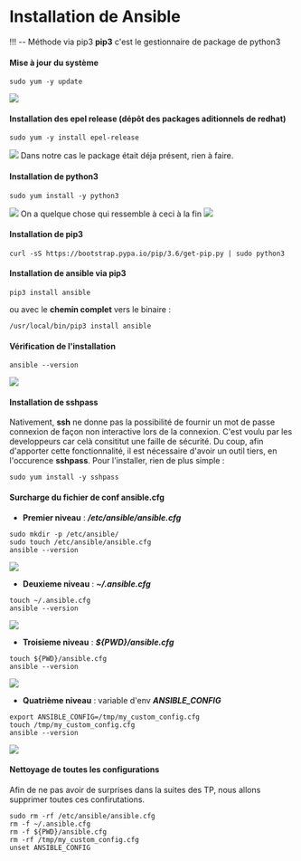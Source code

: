 # Installation de Ansible

!!! --  Méthode via  pip3 
**pip3** c'est le gestionnaire de package de python3

#### Mise à jour du système
```
sudo yum -y update
```
  ![](images/yum_update.png)
#### Installation des  epel release (dépôt des packages aditionnels de redhat)  
```
sudo yum -y install epel-release
```
![](images/install_epel_release.png)
Dans notre cas le package était déja présent, rien à faire.
#### Installation de python3  
```
sudo yum install -y python3
```
  ![](images/install_python3_I.png)
  On a quelque chose qui ressemble à ceci à la fin
  ![](images/install_python3_II.png)

#### Installation de pip3   
```
curl -sS https://bootstrap.pypa.io/pip/3.6/get-pip.py | sudo python3
```
#### Installation de ansible via pip3  
```
pip3 install ansible  
```
  
  ou avec le **chemin complet** vers le binaire : 
```
/usr/local/bin/pip3 install ansible
```
#### Vérification de l'installation
```
ansible --version  
```
![](images/check_ansible_version.png)


#### Installation de sshpass
Nativement, **ssh** ne donne pas la possibilité de fournir un mot de passe connexion de façon non interactive lors de la connexion. C'est voulu par les developpeurs car celà consititut une faille de sécurité. Du coup, afin d'apporter cette fonctionnalité, il est nécessaire d'avoir un outil tiers, en l'occurence **sshpass**. Pour l'installer, rien de plus simple : 
```
sudo yum install -y sshpass
```
#### Surcharge du fichier de conf ansible.cfg

- **Premier niveau** : ***/etc/ansible/ansible.cfg*** 
```
sudo mkdir -p /etc/ansible/
sudo touch /etc/ansible/ansible.cfg
ansible --version
```
![](images/check_ansible_config.png)

- **Deuxieme niveau** : ***~/.ansible.cfg***
```
touch ~/.ansible.cfg
ansible --version
```
![](images/check_ansible_config_2.png)


- **Troisieme niveau** : ***${PWD}/ansible.cfg***
```
touch ${PWD}/ansible.cfg
ansible --version
```
![](images/check_ansible_config_3.png)


- **Quatrième niveau** : variable d'env  ***ANSIBLE_CONFIG***
```
export ANSIBLE_CONFIG=/tmp/my_custom_config.cfg
touch /tmp/my_custom_config.cfg
ansible --version
```
![](images/check_ansible_config_4.png)


#### Nettoyage de toutes les configurations
Afin de ne pas avoir de surprises dans la suites des TP, nous allons supprimer toutes ces confirutations.
```
sudo rm -rf /etc/ansible/ansible.cfg
rm -f ~/.ansible.cfg
rm -f ${PWD}/ansible.cfg
rm -rf /tmp/my_custom_config.cfg
unset ANSIBLE_CONFIG
```